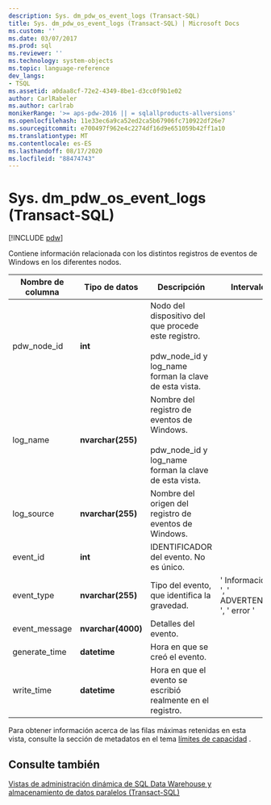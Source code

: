 ```yaml
---
description: Sys. dm_pdw_os_event_logs (Transact-SQL)
title: Sys. dm_pdw_os_event_logs (Transact-SQL) | Microsoft Docs
ms.custom: ''
ms.date: 03/07/2017
ms.prod: sql
ms.reviewer: ''
ms.technology: system-objects
ms.topic: language-reference
dev_langs:
- TSQL
ms.assetid: a0daa8cf-72e2-4349-8be1-d3cc0f9b1e02
author: CarlRabeler
ms.author: carlrab
monikerRange: '>= aps-pdw-2016 || = sqlallproducts-allversions'
ms.openlocfilehash: 11e33ec6a9ca52ed2ca5b67906fc710922df26e7
ms.sourcegitcommit: e700497f962e4c2274df16d9e651059b42ff1a10
ms.translationtype: MT
ms.contentlocale: es-ES
ms.lasthandoff: 08/17/2020
ms.locfileid: "88474743"
---
```

# <a name="sysdm_pdw_os_event_logs-transact-sql"></a>Sys. dm_pdw_os_event_logs (Transact-SQL)
[!INCLUDE [pdw](../../includes/applies-to-version/pdw.md)]

  Contiene información relacionada con los distintos registros de eventos de Windows en los diferentes nodos.  
  
|Nombre de columna|Tipo de datos|Descripción|Intervalo|  
|-----------------|---------------|-----------------|-----------|  
|pdw_node_id|**int**|Nodo del dispositivo del que procede este registro.<br /><br /> pdw_node_id y log_name forman la clave de esta vista.||  
|log_name|**nvarchar(255)**|Nombre del registro de eventos de Windows.<br /><br /> pdw_node_id y log_name forman la clave de esta vista.||  
|log_source|**nvarchar(255)**|Nombre del origen del registro de eventos de Windows.||  
|event_id|**int**|IDENTIFICADOR del evento. No es único.||  
|event_type|**nvarchar(255)**|Tipo del evento, que identifica la gravedad.|' Información ', ' ADVERTENCIA ', ' error '|  
|event_message|**nvarchar(4000)**|Detalles del evento.||  
|generate_time|**datetime**|Hora en que se creó el evento.||  
|write_time|**datetime**|Hora en que el evento se escribió realmente en el registro.||  
  
 Para obtener información acerca de las filas máximas retenidas en esta vista, consulte la sección de metadatos en el tema [límites de capacidad](/azure/sql-data-warehouse/sql-data-warehouse-service-capacity-limits#metadata) . 
  
## <a name="see-also"></a>Consulte también  
 [Vistas de administración dinámica de SQL Data Warehouse y almacenamiento de datos paralelos &#40;Transact-SQL&#41;](../../relational-databases/system-dynamic-management-views/sql-and-parallel-data-warehouse-dynamic-management-views.md)  
  
  
